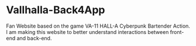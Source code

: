# Vallhalla-Back4App
Fan Website based on the game VA-11 HALL-A Cyberpunk Bartender Action.
I am making this website to better understand interactions between front-end and back-end.
